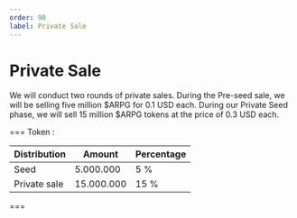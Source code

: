 ```yaml
---
order: 90
label: Private Sale
---
```


# Private Sale

We will conduct two rounds of private sales. 
During the Pre-seed sale, we will be selling five million $ARPG for 0.1 USD each. 
During our Private Seed phase, we will sell 15 million $ARPG tokens at the price of 0.3 USD each.  

=== Token :

Distribution       | Amount       | Percentage
---                | ---          | ---
Seed               | 5.000.000    | 5 %
Private sale       | 15.000.000   | 15 %
===
